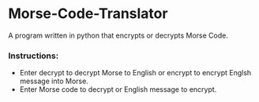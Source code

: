 # Morse-Code-Translator
A program written in python that encrypts or decrypts Morse Code.
### Instructions:
- Enter decrypt to decrypt Morse to English or encrypt to encrypt Englsh message into Morse.
- Enter Morse code to decrypt or English message to encrypt.
